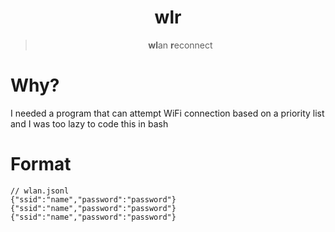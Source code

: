<div align="center">
  
# wlr 

> **wl**an **r**econnect
  
</div>

# Why?

I needed a program that can attempt WiFi connection based on a priority list and I was too lazy to
code this in bash

# Format

```jsonc
// wlan.jsonl
{"ssid":"name","password":"password"}
{"ssid":"name","password":"password"}
{"ssid":"name","password":"password"}
```
